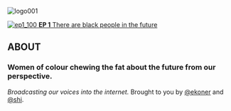 ![logo001](https://user-images.githubusercontent.com/1515961/42410999-b61abacc-81eb-11e8-9440-532cff51dc60.png)

<a href="https://www.mixcloud.com/thefutureincolour/episode-1-there-are-black-people-in-the-future/">![ep1_100](https://user-images.githubusercontent.com/1515961/42411021-1d1a318a-81ec-11e8-9d70-cb564ad00f37.png) **EP 1** There are black people in the future</a>


## ABOUT
### Women of colour chewing the fat about the future from our perspective.

*Broadcasting our voices into the internet.*
Brought to you by [@ekoner](http://twitter.com/ekoner) and [@shi](http://twitter.com/shi). 
